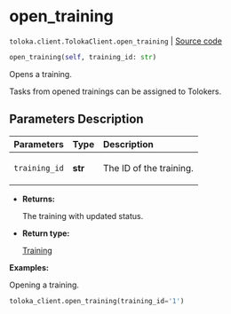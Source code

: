 # open_training
`toloka.client.TolokaClient.open_training` | [Source code](https://github.com/Toloka/toloka-kit/blob/v1.1.1/src/client/__init__.py#L1960)

```python
open_training(self, training_id: str)
```

Opens a training.


Tasks from opened trainings can be assigned to Tolokers.

## Parameters Description

| Parameters | Type | Description |
| :----------| :----| :-----------|
`training_id`|**str**|<p>The ID of the training.</p>

* **Returns:**

  The training with updated status.

* **Return type:**

  [Training](toloka.client.training.Training.md)

**Examples:**

Opening a training.

```python
toloka_client.open_training(training_id='1')
```
